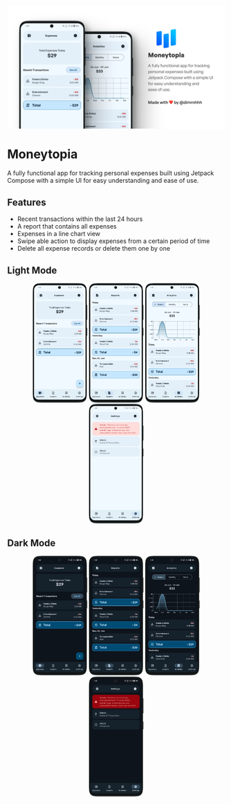 <img src="art/banner.webp" alt="GtiHub Preview Card">

# Moneytopia
A fully functional app for tracking personal expenses built using Jetpack Compose with a simple UI for easy understanding and ease of use.

## Features
- Recent transactions within the last 24 hours
- A report that contains all expenses
- Expenses in a line chart view
- Swipe able action to display expenses from a certain period of time
- Delete all expense records or delete them one by one

## Light Mode
<div align="center">
    <img src="art/1-light-expenses.webp" width="25%" alt="">
    <img src="art/2-light-reports.webp" width="25%" alt="">
    <img src="art/3-light-analytics.webp" width="25%" alt="">
    <img src="art/4-light-settings.webp" width="25%" alt="">
</div>

## Dark Mode
<div align="center">
    <img src="art/1-dark-expenses.webp" width="25%" alt="">
    <img src="art/2-dark-reports.webp" width="25%" alt="">
    <img src="art/3-dark-analytics.webp" width="25%" alt="">
    <img src="art/4-dark-settings.webp" width="25%" alt="">
</div>